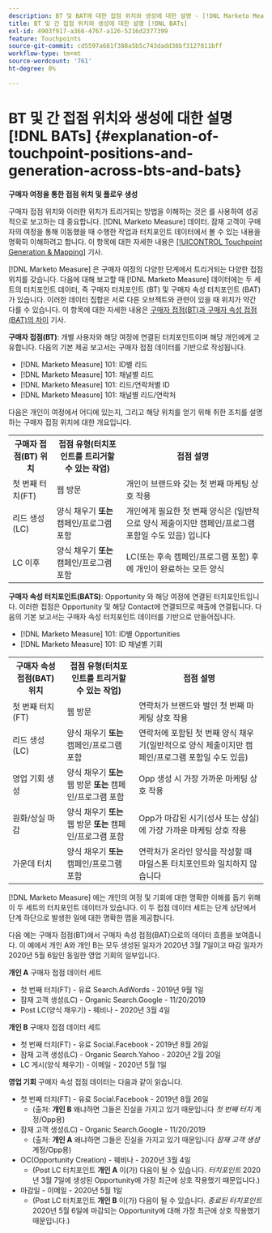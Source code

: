 ```yaml
---
description: BT 및 BAT에 대한 접점 위치와 생성에 대한 설명 - [!DNL Marketo Measure]
title: BT 및 간 접점 위치와 생성에 대한 설명 [!DNL BATs]
exl-id: 4903f917-a366-4767-a126-5216d2377399
feature: Touchpoints
source-git-commit: cd5597a681f388a5b5c743dadd38bf3127811bff
workflow-type: tm+mt
source-wordcount: '761'
ht-degree: 0%

---
```


# BT 및 간 접점 위치와 생성에 대한 설명 [!DNL BATs] {#explanation-of-touchpoint-positions-and-generation-across-bts-and-bats}

**구매자 여정을 통한 접점 위치 및 플로우 생성**

구매자 접점 위치와 이러한 위치가 트리거되는 방법을 이해하는 것은 를 사용하여 성공적으로 보고하는 데 중요합니다. [!DNL Marketo Measure] 데이터. 잠재 고객이 구매자의 여정을 통해 이동했을 때 수행한 작업과 터치포인트 데이터에서 볼 수 있는 내용을 명확히 이해하려고 합니다. 이 항목에 대한 자세한 내용은 [[!UICONTROL Touchpoint Generation & Mapping]](/help/configuration-and-setup/getting-started-with-marketo-measure/touchpoint-generation-and-mapping.md) 기사.

[!DNL Marketo Measure] 은 구매자 여정의 다양한 단계에서 트리거되는 다양한 접점 위치를 갖습니다. 다음에 대해 보고할 때 [!DNL Marketo Measure] 데이터에는 두 세트의 터치포인트 데이터, 즉 구매자 터치포인트 (BT) 및 구매자 속성 터치포인트 (BAT)가 있습니다. 이러한 데이터 집합은 서로 다른 오브젝트와 관련이 있을 때 위치가 약간 다를 수 있습니다. 이 항목에 대한 자세한 내용은 [구매자 접점(BT)과 구매자 속성 접점(BAT)의 차이](/help/configuration-and-setup/getting-started-with-marketo-measure/difference-between-buyer-touchpoints-and-buyer-attribution-touchpoints.md) 기사.

**구매자 접점(BT)**: 개별 사용자와 해당 여정에 연결된 터치포인트이며 해당 개인에게 고유합니다. 다음의 기본 제공 보고서는 구매자 접점 데이터를 기반으로 작성됩니다.

* [!DNL Marketo Measure] 101: ID별 리드
* [!DNL Marketo Measure] 101: 채널별 리드
* [!DNL Marketo Measure] 101: 리드/연락처별 ID
* [!DNL Marketo Measure] 101: 채널별 리드/연락처

다음은 개인이 여정에서 어디에 있는지, 그리고 해당 위치를 얻기 위해 취한 조치를 설명하는 구매자 접점 위치에 대한 개요입니다.

<table> 
 <tbody>
  <tr>
   <th>구매자 접점(BT) 위치</th> 
   <th>접점 유형(터치포인트를 트리거할 수 있는 작업)</th> 
   <th>접점 설명</th> 
  </tr>
  <tr>
   <td>첫 번째 터치(FT)</td> 
   <td>웹 방문</td> 
   <td>개인이 브랜드와 갖는 첫 번째 마케팅 상호 작용</td> 
  </tr>
  <tr>
   <td>리드 생성(LC)</td> 
   <td>양식 채우기 <strong>또는</strong> 캠페인/프로그램 포함</td> 
   <td>개인에게 필요한 첫 번째 양식은 (일반적으로 양식 제출이지만 캠페인/프로그램 포함일 수도 있음) 입니다</td> 
  </tr>
  <tr>
   <td>LC 이후</td> 
   <td>양식 채우기 <strong>또는</strong> 캠페인/프로그램 포함</td> 
   <td>LC(또는 후속 캠페인/프로그램 포함) 후에 개인이 완료하는 모든 양식</td> 
  </tr>
 </tbody>
</table>

**구매자 속성 터치포인트(BATS)**: Opportunity 와 해당 여정에 연결된 터치포인트입니다. 이러한 접점은 Opportunity 및 해당 Contact에 연결되므로 매출에 연결됩니다. 다음의 기본 보고서는 구매자 속성 터치포인트 데이터를 기반으로 만들어집니다.

* [!DNL Marketo Measure] 101: ID별 Opportunities
* [!DNL Marketo Measure] 101: ID 채널별 기회

<table> 
 <tbody>
  <tr>
   <th>구매자 속성 접점(BAT) 위치</th> 
   <th>접점 유형(터치포인트를 트리거할 수 있는 작업)</th> 
   <th>접점 설명</th> 
  </tr>
  <tr>
   <td>첫 번째 터치(FT)</td> 
   <td>웹 방문</td> 
   <td>연락처가 브랜드와 벌인 첫 번째 마케팅 상호 작용</td> 
  </tr>
  <tr>
   <td>리드 생성(LC)</td> 
   <td>양식 채우기 <strong>또는</strong> 캠페인/프로그램 포함</td> 
   <td>연락처에 포함된 첫 번째 양식 채우기(일반적으로 양식 제출이지만 캠페인/프로그램 포함일 수도 있음)</td> 
  </tr>
  <tr>
   <td>영업 기회 생성</td> 
   <td>양식 채우기 <strong>또는</strong> 웹 방문 <strong>또는</strong> 캠페인/프로그램 포함</td> 
   <td>Opp 생성 시 가장 가까운 마케팅 상호 작용</td> 
  </tr> 
  <tr>
   <td>원화/상실 마감</td> 
   <td>양식 채우기 <strong>또는</strong> 웹 방문 <strong>또는</strong> 캠페인/프로그램 포함</td> 
   <td>Opp가 마감된 시기(성사 또는 상실)에 가장 가까운 마케팅 상호 작용</td> 
  </tr>
  <tr>
   <td>가운데 터치</td> 
   <td>양식 채우기 <strong>또는</strong> 캠페인/프로그램 포함</td> 
   <td>연락처가 온라인 양식을 작성할 때 마일스톤 터치포인트와 일치하지 않습니다</td> 
  </tr>
 </tbody>
</table>

[!DNL Marketo Measure] 에는 개인의 여정 및 기회에 대한 명확한 이해를 돕기 위해 이 두 세트의 터치포인트 데이터가 있습니다. 이 두 접점 데이터 세트는 단계 상단에서 단계 하단으로 발생한 일에 대한 명확한 맵을 제공합니다.

다음 예는 구매자 접점(BT)에서 구매자 속성 접점(BAT)으로의 데이터 흐름을 보여줍니다. 이 예에서 개인 A와 개인 B는 모두 생성된 일자가 2020년 3월 7일이고 마감 일자가 2020년 5월 6일인 동일한 영업 기회의 일부입니다.

**개인 A** 구매자 접점 데이터 세트

* 첫 번째 터치(FT) - 유료 Search.AdWords - 2019년 9월 1일
* 잠재 고객 생성(LC) - Organic Search.Google - 11/20/2019
* Post LC(양식 채우기) - 웨비나 - 2020년 3월 4일

**개인 B** 구매자 접점 데이터 세트

* 첫 번째 터치(FT) - 유료 Social.Facebook - 2019년 8월 26일
* 잠재 고객 생성(LC) - Organic Search.Yahoo - 2020년 2월 20일
* LC 게시(양식 채우기) - 이메일 - 2020년 5월 1일

**영업 기회** 구매자 속성 접점 데이터는 다음과 같이 읽습니다.

* 첫 번째 터치(FT) - 유료 Social.Facebook - 2019년 8월 26일
   * (출처: **개인 B** 왜냐하면 그들은 진실을 가지고 있기 때문입니다 _첫 번째 터치_ 계정/Opp용)
* 잠재 고객 생성(LC) - Organic Search.Google - 11/20/2019
   * (출처: **개인 A** 왜냐하면 그들은 진실을 가지고 있기 때문입니다 _잠재 고객 생성_ 계정/Opp용)
* OC(Opportunity Creation) - 웨비나 - 2020년 3월 4일
   * (Post LC 터치포인트 **개인 A** 이(가) 다음이 될 수 있습니다. _터치포인트_ 2020년 3월 7일에 생성된 Opportunity에 가장 최근에 상호 작용했기 때문입니다.)
* 마감일 - 이메일 - 2020년 5월 1일
   * (Post LC 터치포인트 **개인 B** 이(가) 다음이 될 수 있습니다. _종료된 터치포인트_ 2020년 5월 6일에 마감되는 Opportunity에 대해 가장 최근에 상호 작용했기 때문입니다.)
